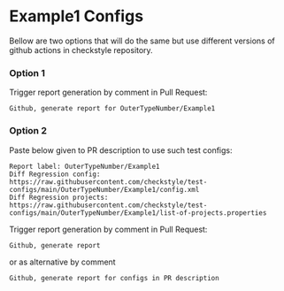 # Example1 Configs

Bellow are two options that will do the same but use different versions
of github actions in checkstyle repository.


### Option 1
Trigger report generation by comment in Pull Request:
```
Github, generate report for OuterTypeNumber/Example1
```

### Option 2

Paste below given to PR description to use such test configs:
```
Report label: OuterTypeNumber/Example1
Diff Regression config: https://raw.githubusercontent.com/checkstyle/test-configs/main/OuterTypeNumber/Example1/config.xml
Diff Regression projects: https://raw.githubusercontent.com/checkstyle/test-configs/main/OuterTypeNumber/Example1/list-of-projects.properties
```

Trigger report generation by comment in Pull Request:
```
Github, generate report
```
or as alternative by comment
```
Github, generate report for configs in PR description
```
